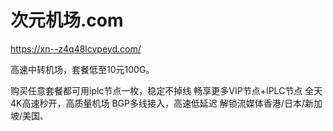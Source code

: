# 次元机场.com
https://xn--z4q48lcvpeyd.com/

高速中转机场，套餐低至10元100G。 

购买任意套餐都可用iplc节点一枚，稳定不掉线
畅享更多VIP节点+IPLC节点
全天4K高速秒开，高质量机场
BGP多线接入，高速低延迟
解锁流媒体香港/日本/新加坡/美国、
